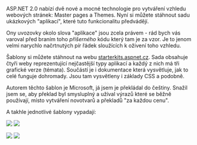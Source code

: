 <!-- dcterms:identifier = aspnetcz#72 -->
<!-- dcterms:title = Stáhněte si šablony pro ASP.NET 2.0 -->
<!-- dcterms:abstract = ASP.NET 2.0 nabízí dvě nové a mocné technologie pro vytváření vzhledu webových stránek: Master pages a Themes. Nyní si můžete stáhnout sadu ukázkových "aplikací", které tuto funkcionalitu předvádějí. -->
<!-- np9:categoryId = 1 -->
<!-- x4w:category = IT -->
<!-- np9:authorId = 1 -->
<!-- np9:authorEmail = michal.valasek@altairis.cz -->
<!-- dcterms:creator = Michal Altair Valášek -->
<!-- dcterms:created = 2006-01-05T20:40:41.977+01:00 -->
<!-- dcterms:date = 2006-01-05T20:40:41.977+01:00 -->

ASP.NET 2.0 nabízí dvě nové a mocné technologie pro vytváření vzhledu webových stránek: Master pages a Themes. Nyní si můžete stáhnout sadu ukázkových "aplikací", které tuto funkcionalitu předvádějí.

Ony uvozovky okolo slova "aplikace" jsou zcela právem - rád bych vás varoval před braním toho *příšerného* kódu který tam je za vzor. Je to jenom velmi narychlo načrtnutých pír řádek sloužících k oživení toho vzhledu.

Šablony si můžete stáhnout na webu [starterkits.aspnet.cz](http://starterkits.aspnet.cz/Downloads/Product.aspx?ProductID=16). Sada obsahuje čtyři weby reprezentující nejčastější typy aplikací a každý z nich má tři grafické verze (témata). Součástí je i dokumentace která vysvětluje, jak to celé funguje dohromady. Jsou tam vysvětleny i základy CSS a podobně.

Autorem těchto šablon je Microsoft, já jsem je překládal do češtiny. Snažil jsem se, aby překlad byl smysluplný a užíval výrazů které se běžně používají, místo vytváření novotvarů a překladů "za každou cenu".

A takhle jednotlivé šablony vypadají:

![](https://www.cdn.altairis.cz/Blog/2006/20060105-Commerce.gif) ![](https://www.cdn.altairis.cz/Blog/2006/20060105-Corporate.gif)

![](https://www.cdn.altairis.cz/Blog/2006/20060105-Personal.gif) ![](https://www.cdn.altairis.cz/Blog/2006/20060105-SmallBusiness.gif)